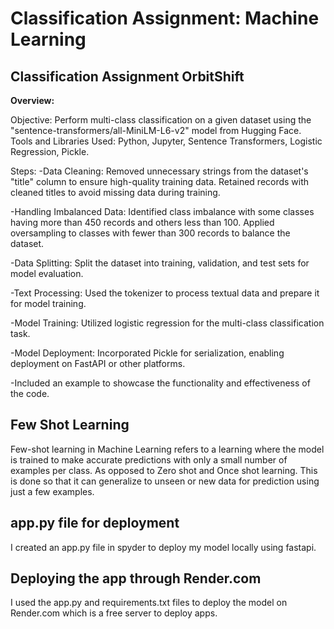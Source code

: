 # Classification Assignment: Machine Learning

## Classification Assignment OrbitShift
**Overview:**

Objective: Perform multi-class classification on a given dataset using the "sentence-transformers/all-MiniLM-L6-v2" model from Hugging Face.
Tools and Libraries Used: Python, Jupyter, Sentence Transformers, Logistic Regression, Pickle.

Steps:
-Data Cleaning:
Removed unnecessary strings from the dataset's "title" column to ensure high-quality training data.
Retained records with cleaned titles to avoid missing data during training.

-Handling Imbalanced Data:
Identified class imbalance with some classes having more than 450 records and others less than 100.
Applied oversampling to classes with fewer than 300 records to balance the dataset.

-Data Splitting:
Split the dataset into training, validation, and test sets for model evaluation.

-Text Processing:
Used the tokenizer to process textual data and prepare it for model training.

-Model Training:
Utilized logistic regression for the multi-class classification task.

-Model Deployment:
Incorporated Pickle for serialization, enabling deployment on FastAPI or other platforms.

-Included an example to showcase the functionality and effectiveness of the code.

## Few Shot Learning
Few-shot learning in Machine Learning refers to a learning where the model is trained to make accurate predictions with only a small number of examples per class. As opposed to Zero shot and Once shot learning. This is done so that it can generalize to unseen or new data for prediction using just a few examples.

## app.py file for deployment
I created an app.py file in spyder to deploy my model locally using fastapi.

## Deploying the app through Render.com
I used the app.py and requirements.txt files to deploy the model on Render.com which is a free server to deploy apps.

